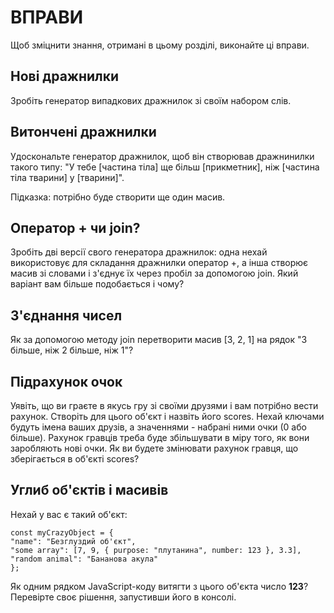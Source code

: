 # ВПРАВИ

Щоб зміцнити знання, отримані в цьому розділі, виконайте ці вправи.

## Нові дражнилки

Зробіть генератор випадкових дражнилок зі своїм набором слів.

## Витончені дражнилки

Удоскональте генератор дражнилок, щоб він створював дражнинилки такого типу: "У тебе [частина тіла] ще більш [прикметник], ніж [частина тіла тварини] у [тварини]".

Підказка: потрібно буде створити ще один масив.

## Оператор + чи join?
Зробіть дві версії свого генератора дражнилок: одна нехай використовує для складання дражнилки оператор +, а інша створює масив зі словами і з'єднує їх через пробіл за допомогою join. Який варіант вам більше подобається і чому?

## З'єднання чисел

Як за допомогою методу join перетворити масив [3, 2, 1] на рядок "3 більше, ніж 2 більше, ніж 1"?

## Підрахунок очок

Уявіть, що ви граєте в якусь гру зі своїми друзями і вам потрібно вести рахунок. Створіть для цього об'єкт і назвіть його scores. Нехай ключами будуть імена ваших друзів, а значеннями - набрані ними очки (0 або більше). Рахунок гравців треба буде збільшувати в міру того, як вони заробляють нові очки. Як ви будете змінювати рахунок гравця, що зберігається в об'єкті scores?

## Углиб об'єктів і масивів
Нехай у вас є такий об'єкт:

    const myCrazyObject = {
    "name": "Безглуздий об'єкт",
    "some array": [7, 9, { purpose: "плутанина", number: 123 }, 3.3],
    "random animal": "Бананова акула"
    };

Як одним рядком JavaScript-коду витягти з цього об'єкта число **123**? Перевірте своє рішення, запустивши його в консолі.
